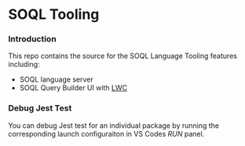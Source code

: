 # SOQL Tooling

### Introduction

This repo contains the source for the SOQL Language Tooling features including:

- SOQL language server
- SOQL Query Builder UI with [LWC](https://lwc.dev/)

### Debug Jest Test

You can debug Jest test for an individual package by running the corresponding launch configuraiton in VS Codes _RUN_ panel.
